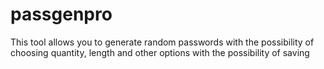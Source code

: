 # passgenpro
This tool allows you to generate random passwords with the possibility of choosing quantity, length and other options with the possibility of saving 
